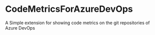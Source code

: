 # CodeMetricsForAzureDevOps
A Simple extension for showing code metrics on the git repositories of Azure DevOps 
